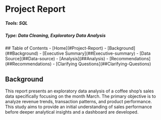 # Project Report

##### Tools: SQL

##### Type: Data Cleaning, Exploratory Data Analysis

<div id="toc">
## Table of Contents
- [Home](#Project-Report)
- [Background](##Background)
- [Executive Summary](##Executive-summary)
- [Data Source](##Data-source)
- [Analysis](##Analysis)
- [Recommendations](##Recommendations)
- [Clarifying Questions](##Clarifying-Questions)
</div>

## Background

This report presents an exploratory data analysis of a coffee shop’s sales data specifically focusing on the month March. The primary objective is to analyze revenue trends, transaction patterns, and product performance. This study aims to provide an initial understanding of sales performance before deeper analytical insights and a dashboard are developed.
